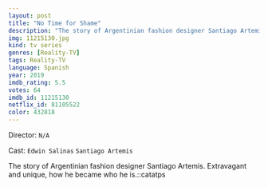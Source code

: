 ```yaml
---
layout: post
title: "No Time for Shame"
description: "The story of Argentinian fashion designer Santiago Artemis. Extravagant and unique, how he became who he is.::catatps.."
img: 11215130.jpg
kind: tv series
genres: [Reality-TV]
tags: Reality-TV 
language: Spanish
year: 2019
imdb_rating: 5.5
votes: 64
imdb_id: 11215130
netflix_id: 81105522
color: 432818
---
```

Director: `N/A`  

Cast: `Edwin Salinas` `Santiago Artemis` 

The story of Argentinian fashion designer Santiago Artemis. Extravagant and unique, how he became who he is.::catatps